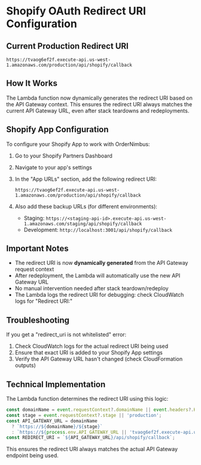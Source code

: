 # Shopify OAuth Redirect URI Configuration

## Current Production Redirect URI
```
https://tvaog6ef2f.execute-api.us-west-1.amazonaws.com/production/api/shopify/callback
```

## How It Works
The Lambda function now dynamically generates the redirect URI based on the API Gateway context. This ensures the redirect URI always matches the current API Gateway URL, even after stack teardowns and redeployments.

## Shopify App Configuration
To configure your Shopify App to work with OrderNimbus:

1. Go to your Shopify Partners Dashboard
2. Navigate to your app's settings
3. In the "App URLs" section, add the following redirect URI:
   ```
   https://tvaog6ef2f.execute-api.us-west-1.amazonaws.com/production/api/shopify/callback
   ```

4. Also add these backup URLs (for different environments):
   - Staging: `https://<staging-api-id>.execute-api.us-west-1.amazonaws.com/staging/api/shopify/callback`
   - Development: `http://localhost:3001/api/shopify/callback`

## Important Notes
- The redirect URI is now **dynamically generated** from the API Gateway request context
- After redeployment, the Lambda will automatically use the new API Gateway URL
- No manual intervention needed after stack teardown/redeploy
- The Lambda logs the redirect URI for debugging: check CloudWatch logs for "Redirect URI:"

## Troubleshooting
If you get a "redirect_uri is not whitelisted" error:
1. Check CloudWatch logs for the actual redirect URI being used
2. Ensure that exact URI is added to your Shopify App settings
3. Verify the API Gateway URL hasn't changed (check CloudFormation outputs)

## Technical Implementation
The Lambda function determines the redirect URI using this logic:
```javascript
const domainName = event.requestContext?.domainName || event.headers?.Host;
const stage = event.requestContext?.stage || 'production';
const API_GATEWAY_URL = domainName 
  ? `https://${domainName}/${stage}`
  : `https://${process.env.API_GATEWAY_URL || 'tvaog6ef2f.execute-api.us-west-1.amazonaws.com/production'}`;
const REDIRECT_URI = `${API_GATEWAY_URL}/api/shopify/callback`;
```

This ensures the redirect URI always matches the actual API Gateway endpoint being used.